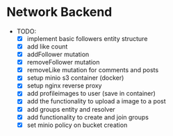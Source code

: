 # Network Backend 

* TODO:
    * [x] implement basic followers entity structure
    * [x] add like count
    * [x] addFollower mutation
    * [x] removeFollower mutation
    * [x] removeLike mutation for comments and posts
    * [x] setup minio s3 container (docker)
    * [x] setup nginx reverse proxy
    * [x] add profileimages to user (save in container)
    * [X] add the functionality to upload a image to a post
    * [x] add groups entity and resolver
    * [x] add functionality to create and join groups
    * [x] set minio policy on bucket creation